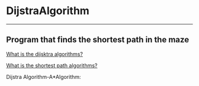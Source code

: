 # DijstraAlgorithm
***
 ## Program that finds the shortest path in the maze
 
 [What is the dijsktra algorithms?](https://en.wikipedia.org/wiki/Dijkstra%27s_algorithm)
 
 [What is the shortest path algorithms?](https://en.wikipedia.org/wiki/Shortest_path_problem)
 
 Dijstra Algorithm-A*Algorithm: 


